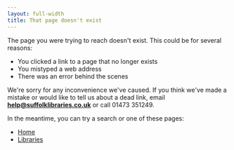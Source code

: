 ```yaml
---
layout: full-width
title: That page doesn't exist
---
```


The page you were trying to reach doesn't exist. This could be for several reasons:

- You clicked a link to a page that no longer exists
- You mistyped a web address
- There was an error behind the scenes

We're sorry for any inconvenience we've caused. If you think we've made a mistake or would like to tell us about a dead link, email **help@suffolklibraries.co.uk** or call 01473 351249.

In the meantime, you can try a search or one of these pages:

- [Home](/)
- [Libraries](/libraries)
